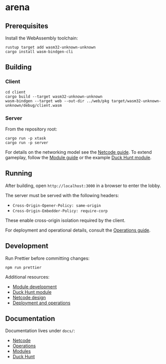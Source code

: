 # arena

## Prerequisites

Install the WebAssembly toolchain:

```
rustup target add wasm32-unknown-unknown
cargo install wasm-bindgen-cli
```

## Building

### Client

```
cd client
cargo build --target wasm32-unknown-unknown
wasm-bindgen --target web --out-dir ../web/pkg target/wasm32-unknown-unknown/debug/client.wasm
```

### Server

From the repository root:

```
cargo run -p xtask
cargo run -p server
```

For details on the networking model see the [Netcode guide](docs/netcode.md). To extend gameplay, follow the [Module guide](docs/modules.md) or the example [Duck Hunt module](docs/DuckHunt.md).

## Running

After building, open `http://localhost:3000` in a browser to enter the lobby.

The server must be served with the following headers:

- `Cross-Origin-Opener-Policy: same-origin`
- `Cross-Origin-Embedder-Policy: require-corp`

These enable cross-origin isolation required by the client.

For deployment and operational details, consult the [Operations guide](docs/ops.md).

## Development

Run Prettier before committing changes:

```
npm run prettier
```

Additional resources:

- [Module development](docs/modules.md)
- [Duck Hunt module](docs/DuckHunt.md)
- [Netcode design](docs/netcode.md)
- [Deployment and operations](docs/ops.md)

## Documentation

Documentation lives under `docs/`:

- [Netcode](docs/netcode.md)
- [Operations](docs/ops.md)
- [Modules](docs/modules.md)
- [Duck Hunt](docs/DuckHunt.md)
